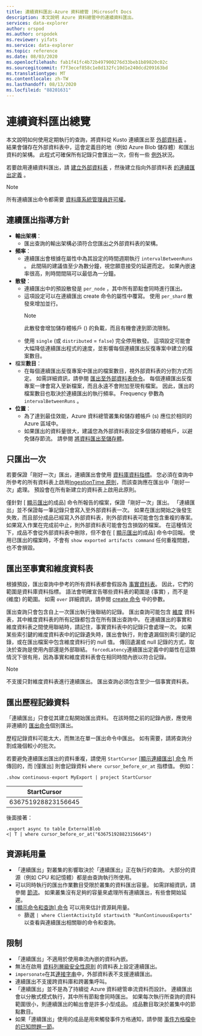 ```yaml
---
title: 連續資料匯出-Azure 資料總管 |Microsoft Docs
description: 本文說明 Azure 資料總管中的連續資料匯出。
services: data-explorer
author: orspod
ms.author: orspodek
ms.reviewer: yifats
ms.service: data-explorer
ms.topic: reference
ms.date: 08/03/2020
ms.openlocfilehash: fab1f41fc4b72b497900276d33beb1b89820c02c
ms.sourcegitcommit: f7f3ecef858c1e8d132fc10d1e240dcd209163bd
ms.translationtype: MT
ms.contentlocale: zh-TW
ms.lasthandoff: 08/13/2020
ms.locfileid: "88201631"
---
```

# <a name="continuous-data-export-overview"></a>連續資料匯出總覽

本文說明如何使用定期執行的查詢，將資料從 Kusto 連續匯出至 [外部資料表](../externaltables.md) 。 結果會儲存在外部資料表中，這會定義目的地（例如 Azure Blob 儲存體）和匯出資料的架構。 此程式可確保所有記錄只會匯出一次，但有一些 [例外](#exactly-once-export)狀況。 

若要啟用連續資料匯出，請 [建立外部資料表](../external-tables-azurestorage-azuredatalake.md#create-or-alter-external-table) ，然後建立指向外部資料表 [的連續匯出定義](create-alter-continuous.md) 。 

> [!NOTE]
> 所有連續匯出命令都需要 [資料庫系統管理員許可權](../access-control/role-based-authorization.md)。

## <a name="continuous-export-guidelines"></a>連續匯出指導方針

* **輸出架構**：
  * 匯出查詢的輸出架構必須符合您匯出之外部資料表的架構。 
* **頻率**：
  * 連續匯出會根據在屬性中為其設定的時間週期執行 `intervalBetweenRuns` 。 此間隔的建議值至少為數分鐘，視您願意接受的延遲而定。 如果內嵌速率很高，則時間間隔可以最低為一分鐘。
* **散發**：
  * 連續匯出中的預設散發是 `per_node` ，其中所有節點會同時進行匯出。 
  * 這項設定可以在連續匯出 create 命令的屬性中覆寫。 使用 `per_shard` 散發來增加並行。
    > [!NOTE]
    > 此散發會增加儲存體帳戶 () 的負載，而且有機會達到節流限制。 
  * 使用 `single` (或 `distributed` = `false`) 完全停用散發。 這項設定可能會大幅降低連續匯出程式的速度，並影響每個連續匯出反復專案中建立的檔案數目。 
* 檔案**數目**：
  * 在每個連續匯出反復專案中匯出的檔案數目，視外部資料表的分割方式而定。 如需詳細資訊，請參閱 [匯出至外部資料表命令](export-data-to-an-external-table.md#number-of-files)。 每個連續匯出反復專案一律會寫入至新檔案，而且永遠不會附加至現有檔案。 因此，匯出的檔案數目也取決於連續匯出的執行頻率。 Frequency 參數為 `intervalBetweenRuns` 。
* **位置**：
  * 為了達到最佳效能，Azure 資料總管叢集和儲存體帳戶 (s) 應位於相同的 Azure 區域中。
  * 如果匯出的資料量很大，建議您為外部資料表設定多個儲存體帳戶，以避免儲存節流。 請參閱 [將資料匯出至儲存體](export-data-to-storage.md#known-issues)。

## <a name="exactly-once-export"></a>只匯出一次

若要保證「剛好一次」匯出，連續匯出會使用 [資料庫資料指標](../databasecursor.md)。 您必須在查詢中所參考的所有資料表上啟用[IngestionTime 原則](../ingestiontime-policy.md)，而該查詢應在匯出中「剛好一次」處理。 預設會在所有新建立的資料表上啟用此原則。

僅針對 [ [顯示匯出](show-continuous-artifacts.md)的成品] 命令所報告的檔案，保證「剛好一次」匯出。 「連續匯出」並不保證每一筆記錄只會寫入至外部資料表一次。 如果在匯出開始之後發生失敗，而且部分成品已經寫入外部資料表，則外部資料表可能會包含重複的專案。 如果寫入作業在完成前中止，則外部資料表可能會包含損毀的檔案。 在這種情況下，成品不會從外部資料表中刪除，但不會在 [ [顯示匯出](show-continuous-artifacts.md)的成品] 命令中回報。 使用已匯出的檔案時，不會有 `show exported artifacts command` 任何重複問題，也不會損毀。

## <a name="export-to-fact-and-dimension-tables"></a>匯出至事實和維度資料表

根據預設，匯出查詢中參考的所有資料表都會假設為 [事實資料表](../../concepts/fact-and-dimension-tables.md)。 因此，它們的範圍是資料庫資料指標。 語法會明確宣告哪些資料表的範圍是 (事實) ，而不是 (維度) 的範圍。 如需 `over` 詳細資訊，請參閱 [create 命令](create-alter-continuous.md) 中的參數。

匯出查詢只會包含自上一次匯出執行後聯結的記錄。 匯出查詢可能包含 [維度](../../concepts/fact-and-dimension-tables.md) 資料表，其中維度資料表的所有記錄都包含在所有匯出查詢中。 在連續匯出的事實和維度資料表之間使用聯結時，請記住，事實資料表中的記錄只會處理一次。 如果某些索引鍵的維度資料表中的記錄遺失時，匯出會執行，則會遺漏個別索引鍵的記錄，或在匯出檔案中包含維度資料行的 null 值。 傳回遺漏或 null 記錄的方式，取決於查詢是使用內部還是外部聯結。 `forcedLatency`連續匯出定義中的屬性在這類情況下很有用，因為事實和維度資料表會在相同時間內嵌以符合記錄。

> [!NOTE]
> 不支援只對維度資料表進行連續匯出。 匯出查詢必須包含至少一個事實資料表。

## <a name="exporting-historical-data"></a>匯出歷程記錄資料

「連續匯出」只會從其建立點開始匯出資料。 在該時間之前的記錄內嵌，應使用非連續的 [匯出命令](export-data-to-an-external-table.md)個別匯出。 

歷程記錄資料可能太大，而無法在單一匯出命令中匯出。 如有需要，請將查詢分割成幾個較小的批次。 

若要避免連續匯出匯出的資料重複，請使用 `StartCursor` [ [顯示連續匯出] 命令](show-continuous-export.md) 所傳回的，而 [僅匯出] 則會記錄資料 `where cursor_before_or_at` 指標值。 例如：

```kusto
.show continuous-export MyExport | project StartCursor
```

| StartCursor        |
|--------------------|
| 636751928823156645 |

後面接著： 

```kusto
.export async to table ExternalBlob
<| T | where cursor_before_or_at("636751928823156645")
```

## <a name="resource-consumption"></a>資源耗用量

* 「連續匯出」對叢集的影響取決於「連續匯出」正在執行的查詢。 大部分的資源（例如 CPU 和記憶體）都是由查詢執行所使用。 
* 可以同時執行的匯出作業數目受限於叢集的資料匯出容量。 如需詳細資訊，請參閱 [節流](../../management/capacitypolicy.md#throttling)。 如果叢集沒有足夠的容量來處理所有連續匯出，有些會開始延遲。
* [ [顯示命令和查詢] 命令](../commands-and-queries.md) 可以用來估計資源耗用量。 
  * 篩選 `| where ClientActivityId startswith "RunContinuousExports"` 以查看與連續匯出相關聯的命令和查詢。

## <a name="limitations"></a>限制

* 「連續匯出」不適用於使用串流內嵌的資料內嵌。 
* 無法在啟用 [資料列層級安全性原則](../../management/rowlevelsecuritypolicy.md) 的資料表上設定連續匯出。
* `impersonate`在其[連接字串](../../api/connection-strings/storage.md)中，外部資料表不支援連續匯出。
* 連續匯出不支援跨資料庫和跨叢集呼叫。
* 「連續匯出」並不是為了持續從 Azure 資料總管串流資料而設計。 連續匯出會以分散式模式執行，其中所有節點會同時匯出。 如果每次執行所查詢的資料範圍很小，則連續匯出的輸出會是許多小型成品。 成品數目取決於叢集中的節點數目。
* 如果「連續匯出」使用的成品是用來觸發事件方格通知，請參閱 [事件方格檔中的已知問題一節](../../../ingest-data-event-grid-overview.md#known-event-grid-issues)。
 
